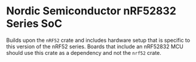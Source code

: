 # Nordic Semiconductor nRF52832 Series SoC

Builds upon the `nRF52` crate and includes hardware setup that is specific to this version of
the nRF52 series. Boards that include an nRF52832 MCU should use this crate as a dependency
and not the `nrf52` crate.
